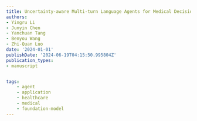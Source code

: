 ```yaml
---
title: Uncertainty-aware Multi-turn Language Agents for Medical Decision-making
authors:
- Yingru Li
- Junyin Chen
- Yanchuan Tang
- Benyou Wang
- Zhi-Quan Luo
date: '2024-01-01'
publishDate: '2024-06-19T04:15:50.995804Z'
publication_types:
- manuscript


tags:
    - agent
    - application
    - healthcare
    - medical
    - foundation-model
---
```

